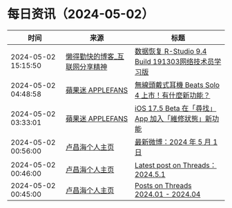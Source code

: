 ﻿# 每日资讯（2024-05-02）

|时间|来源|标题|
|---|---|---|
|2024-05-02 15:15:50|[懒得勤快的博客_互联网分享精神](https://masuit.com/rss)|[数据恢复 R-Studio 9.4 Build 191303网络技术员学习版](https://masuit.com/1538)|
|2024-05-02 04:48:58|[蘋果迷 APPLEFANS](https://applefans.today/feed/)|[無線頭戴式耳機 Beats Solo 4 上市！有什麼新功能？](https://applefans.today/2024-05-beats-solo-4-launch/)|
|2024-05-02 03:33:01|[蘋果迷 APPLEFANS](https://applefans.today/feed/)|[iOS 17.5 Beta 在「尋找」App 加入「維修狀態」新功能](https://applefans.today/2024-05-apple-ios-17-5-iphone-repair-state/)|
|2024-05-02 00:56:00|[卢昌海个人主页](https://www.changhai.org//feed.xml)|[最新微博：2024 年 5 月 1 日](https://www.changhai.org/articles/miscellaneous/blog/202405.php#latest)|
|2024-05-02 00:46:00|[卢昌海个人主页](https://www.changhai.org//feed.xml)|[Latest post on Threads：2024.5.1](https://www.changhai.org/articles/miscellaneous/eblog/202405.php#latest)|
|2024-05-02 00:45:00|[卢昌海个人主页](https://www.changhai.org//feed.xml)|[Posts on Threads 2024.01 - 2024.04 ](https://www.changhai.org/articles/miscellaneous/eblog/202401.php)|
